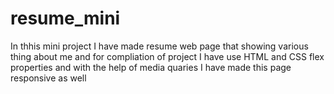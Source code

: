 # resume_mini
In thhis mini project I have made resume web page that  showing various thing about me and for compliation of project I have use HTML and  CSS flex properties
and with the help of media quaries I have made this page responsive as well 
